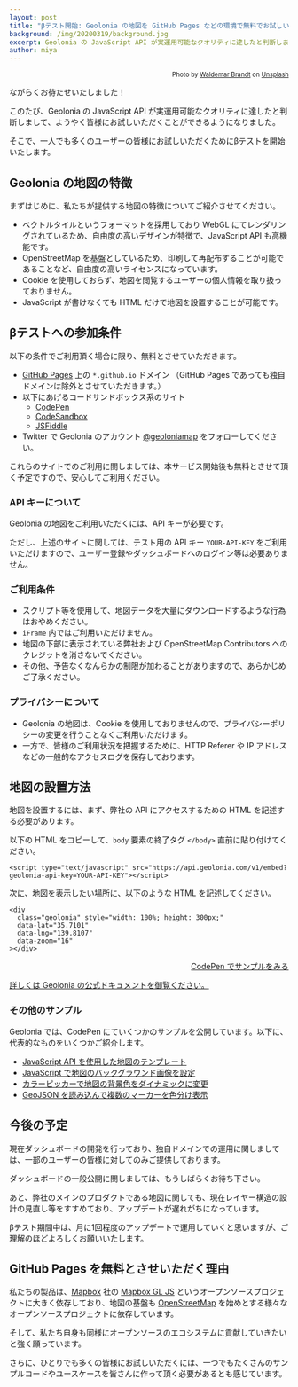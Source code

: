```yaml
---
layout: post
title: "βテスト開始: Geolonia の地図を GitHub Pages などの環境で無料でお試しいただけます！"
background: /img/20200319/background.jpg
excerpt: Geolonia の JavaScript API が実運用可能なクオリティに達したと判断しまして、ようやく皆様にお試しいただくことができるようになりました。
author: miya
---
```


<p style="text-align: right; font-size: 80%;">Photo by <a href="https://unsplash.com/@waldemarbrandt67w?utm_source=unsplash&amp;utm_medium=referral&amp;utm_content=creditCopyText">Waldemar Brandt</a> on <a href="https://unsplash.com/">Unsplash</a></p>

ながらくお待たせいたしました！

このたび、Geolonia の JavaScript API が実運用可能なクオリティに達したと判断しまして、ようやく皆様にお試しいただくことができるようになりました。

そこで、一人でも多くのユーザーの皆様にお試しいただくためにβテストを開始いたします。

## Geolonia の地図の特徴

まずはじめに、私たちが提供する地図の特徴についてご紹介させてください。

* ベクトルタイルというフォーマットを採用しており WebGL にてレンダリングされているため、自由度の高いデザインが特徴で、JavaScript API も高機能です。
* OpenStreetMap を基盤としているため、印刷して再配布することが可能であることなど、自由度の高いライセンスになっています。
* Cookie を使用しておらず、地図を閲覧するユーザーの個人情報を取り扱っておりません。
* JavaScript が書けなくても HTML だけで地図を設置することが可能です。

## βテストへの参加条件

以下の条件でご利用頂く場合に限り、無料とさせていただきます。

* [GitHub Pages](https://pages.github.com/) 上の `*.github.io` ドメイン （GitHub Pages であっても独自ドメインは除外とさせていただきます。）
* 以下にあげるコードサンドボックス系のサイト
  * [CodePen](https://codepen.io/)
  * [CodeSandbox](https://codesandbox.io/)
  * [JSFiddle](https://jsfiddle.net/)
* Twitter で Geolonia のアカウント [@geoloniamap](https://twitter.com/geoloniamap) をフォローしてください。

これらのサイトでのご利用に関しましては、本サービス開始後も無料とさせて頂く予定ですので、安心してご利用ください。

### API キーについて

Geolonia の地図をご利用いただくには、API キーが必要です。

ただし、上述のサイトに関しては、テスト用の API キー `YOUR-API-KEY` をご利用いただけますので、ユーザー登録やダッシュボードへのログイン等は必要ありません。

### ご利用条件

* スクリプト等を使用して、地図データを大量にダウンロードするような行為はおやめください。
* `iFrame` 内ではご利用いただけません。
* 地図の下部に表示されている弊社および OpenStreetMap Contributors へのクレジットを消さないでください。
* その他、予告なくなんらかの制限が加わることがありますので、あらかじめご了承ください。

### プライバシーについて

* Geolonia の地図は、Cookie を使用しておりませんので、プライバシーポリシーの変更を行うことなくご利用いただけます。
* 一方で、皆様のご利用状況を把握するために、HTTP Referer や IP アドレスなどの一般的なアクセスログを保存しております。

## 地図の設置方法

地図を設置するには、まず、弊社の API にアクセスするための HTML を記述する必要があります。

以下の HTML をコピーして、`body` 要素の終了タグ `</body>` 直前に貼り付けてください。

```
<script type="text/javascript" src="https://api.geolonia.com/v1/embed?geolonia-api-key=YOUR-API-KEY"></script>
```

次に、地図を表示したい場所に、以下のような HTML を記述してください。

```
<div
  class="geolonia" style="width: 100%; height: 300px;"
  data-lat="35.7101"
  data-lng="139.8107"
  data-zoom="16"
></div>
```

<p class="codepen" style="text-align: right;"><a href="https://codepen.io/geolonia/pen/XWbYMGW">CodePen でサンプルをみる</a></p>

[詳しくは Geolonia の公式ドキュメントを御覧ください。](https://docs.geolonia.com/)

### その他のサンプル

Geolonia では、CodePen にていくつかのサンプルを公開しています。以下に、代表的なものをいくつかご紹介します。

* [JavaScript API を使用した地図のテンプレート](https://codepen.io/geolonia/pen/XWbYMGW)
* [JavaScript で地図のバックグラウンド画像を設定](https://codepen.io/geolonia/pen/LYVmLrK)
* [カラーピッカーで地図の背景色をダイナミックに変更](https://codepen.io/geolonia/pen/jOPzjQz)
* [GeoJSON を読み込んで複数のマーカーを色分け表示](https://codepen.io/geolonia/pen/zYGRgdq)

## 今後の予定

現在ダッシュボードの開発を行っており、独自ドメインでの運用に関しましては、一部のユーザーの皆様に対してのみご提供しております。

ダッシュボードの一般公開に関しましては、もうしばらくお待ち下さい。

あと、弊社のメインのプロダクトである地図に関しても、現在レイヤー構造の設計の見直し等をすすめており、アップデートが遅れがちになっています。

βテスト期間中は、月に1回程度のアップデートで運用していくと思いますが、ご理解のほどよろしくお願いいたします。

## GitHub Pages を無料とさせいただく理由

私たちの製品は、[Mapbox](https://www.mapbox.com/) 社の [Mapbox GL JS](https://docs.mapbox.com/mapbox-gl-js/api/) というオープンソースプロジェクトに大きく依存しており、地図の基盤も [OpenStreetMap](https://www.openstreetmap.org/) を始めとする様々なオープンソースプロジェクトに依存しています。

そして、私たち自身も同様にオープンソースのエコシステムに貢献していきたいと強く願っています。

さらに、ひとりでも多くの皆様にお試しいただくには、一つでもたくさんのサンプルコードやユースケースを皆さんに作って頂く必要があるとも感じています。
